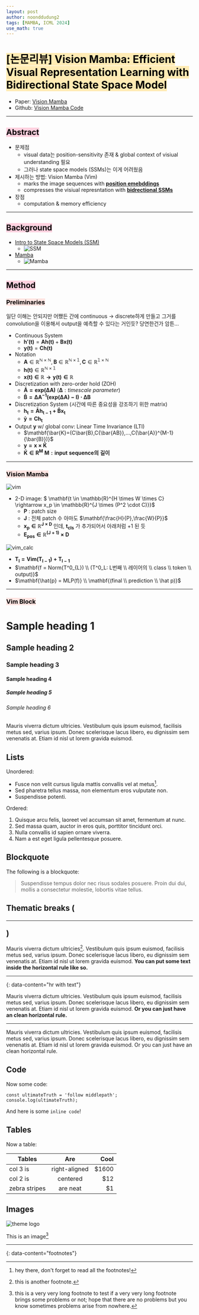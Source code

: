```yaml
---
layout: post
author: noonddudung2
tags: [MAMBA, ICML 2024]
use_math: true
---
```

# <span style="color: black; background-color: #ffebb4"> [논문리뷰] Vision Mamba: Efficient Visual Representation Learning with Bidirectional State Space Model</span>

* Paper: [Vision Mamba](https://arxiv.org/abs/2401.09417)
* Github: [Vision Mamba Code](https://github.com/hustvl/Vim)

---

## <span style="color: black; background-color: #ffd1df">Abstract</span>

* 문제점
  * visual data는 position-sensitivity 존재 & global context of visiual understanding 필요
  * 그러나 state space models (SSMs)는 이게 어려웠음
* 제시하는 방법: Vision Mamba (Vim)
  * marks the image sequences with **<u>position emebddings</u>**
  * compresses the visiual represntation with **<u>bidrectional SSMs</u>**
* 장점
  * computation & memory efficiency

---

## <span style="color: black; background-color: #ffd1df">Background</span>
* [Intro to State Space Models (SSM)](https://huggingface.co/blog/lbourdois/get-on-the-ssm-train)
    * ![SSM](/images/SSM.png)
* [Mamba](https://tulip-phalange-a1e.notion.site/05f977226a0e44c6b35ed9bfe0076839)
    * ![Mamba](/images/mamba.png)
    
---

## <span style="color: black; background-color: #ffd1df">Method</span>
### <span style="color: black; background-color: #ffe4e1">Preliminaries</span>

일단 이해는 안되지만 어쨌든 간에 continuous $\rightarrow$ discrete하게 만들고 그거를 convolution을 이용해서 output을 예측할 수 있다는 거인듯? 당연한건가 암튼...

* Continuous System
  * $\mathbf{h'(t)}=\mathbf{A}\mathbf{h(t)}+\mathbf{B}\mathbf{x(t)}$
  * $\mathbf{y(t)}=\mathbf{C}\mathbf{h(t)}$
* Notation
  * $\mathbf{A} \in \mathbb{R^{N \times N}},\mathbf{B} \in \mathbb{R^{N \times 1}},\mathbf{C} \in \mathbb{R^{1 \times N}}$
  * $\mathbf{h(t)} \in \mathbb{R^{N \times 1}}$
  * $\mathbf{x(t) \in \mathbb{R} \rightarrow{y(t)} \in \mathbb{R}}$
* Discretization with zero-order hold (ZOH)
  * $\mathbf{\bar{A} = exp(\Delta{A})} \ (\mathbf{\Delta}: timescale \ parameter)$
  * $\mathbf{\bar{B}={\Delta A}^{-1}(exp(\Delta A)-I)\cdot{\Delta B}}$
* Discretization System (시간에 따른 중요성을 강조하기 위한 matrix)
  * $\mathbf{h_{t} = \bar{A} h_{t-1}+\bar{B}x_{t}}$
  * $\mathbf{\bar{y}=\mathbf{C}h_{t}}$
* Output **y** w/ global conv: Linear Time Invariance (LTI)
  * $\mathbf{\bar{K}=(C\bar{B},C{\bar{AB}},...,C{\bar{A}}^{M-1}{\bar{B}})}$
  * $\mathbf{y=x\times{\bar{K}}}$
  * $\mathbf{\bar{K} \in R^M \ M :input \ sequence의 \ 길이}$

---

### <span style="color: black; background-color: #ffe4e1">Vision Mamba</span>
![vim](/images/vim_overview.png)
* 2-D image: $ \mathbf{t \in \mathbb{R}^{H \times W \times C} \rightarrow x_p \in \mathbb{R}^{J \times (P^2 \cdot C)}}$
  * $\mathbf{P}$ : patch size
  * $\mathbf{J}$ : 전체 patch 수 아마도 $\mathbf{\frac{H}{P},\frac{W}{P}}$
  * $\mathbf{x_p \in \mathbb{R}^{J \times D}}$ 인데, $\mathbf{t_{cls}}$ 가 추가되어서 아래처럼 +1 된 듯
  * $\mathbf{E_{pos} \in \mathbb{R}^{(J+1)} \times D}$

![vim_calc](/images/vim.jpeg)

* $\mathbf {T_l = Vim(T_{l-1})+T_{l-1}}$  
* $\mathbf{f = Norm(T^0_{L}) \\ (T^0_L: L번째 \\ 레이어의 \\ class \\ token \\ output)}$
* $\mathbf{\hat{p} = MLP(f)} \\ \mathbf{(final \\ prediction \\ \hat p)}$

---

### <span style="color: black; background-color: #ffe4e1">Vim Block</span>



# Sample heading 1

## Sample heading 2

### Sample heading 3

#### Sample heading 4

##### Sample heading 5

###### Sample heading 6

Mauris viverra dictum ultricies. Vestibulum quis ipsum euismod, facilisis metus sed, varius ipsum. Donec scelerisque lacus libero, eu dignissim sem venenatis at. Etiam id nisl ut lorem gravida euismod.

## Lists

Unordered:

- Fusce non velit cursus ligula mattis convallis vel at metus[^2].
- Sed pharetra tellus massa, non elementum eros vulputate non.
- Suspendisse potenti.

Ordered:

1. Quisque arcu felis, laoreet vel accumsan sit amet, fermentum at nunc.
2. Sed massa quam, auctor in eros quis, porttitor tincidunt orci.
3. Nulla convallis id sapien ornare viverra.
4. Nam a est eget ligula pellentesque posuere.

## Blockquote

The following is a blockquote:

> Suspendisse tempus dolor nec risus sodales posuere. Proin dui dui, mollis a consectetur molestie, lobortis vitae tellus.

## Thematic breaks (<hr>)

Mauris viverra dictum ultricies[^3]. Vestibulum quis ipsum euismod, facilisis metus sed, varius ipsum. Donec scelerisque lacus libero, eu dignissim sem venenatis at. Etiam id nisl ut lorem gravida euismod. **You can put some text inside the horizontal rule like so.**

---

{: data-content="hr with text"}

Mauris viverra dictum ultricies. Vestibulum quis ipsum euismod, facilisis metus sed, varius ipsum. Donec scelerisque lacus libero, eu dignissim sem venenatis at. Etiam id nisl ut lorem gravida euismod. **Or you can just have an clean horizontal rule.**

---

Mauris viverra dictum ultricies. Vestibulum quis ipsum euismod, facilisis metus sed, varius ipsum. Donec scelerisque lacus libero, eu dignissim sem venenatis at. Etiam id nisl ut lorem gravida euismod. Or you can just have an clean horizontal rule.

## Code

Now some code:

```
const ultimateTruth = 'follow middlepath';
console.log(ultimateTruth);
```

And here is some `inline code`!

## Tables

Now a table:


| Tables        |      Are      |  Cool |
| --------------- | :-------------: | ------: |
| col 3 is      | right-aligned | $1600 |
| col 2 is      |   centered   |   $12 |
| zebra stripes |   are neat   |    $1 |

## Images

![theme logo](http://www.abhinavsaxena.com/images/abhinav.jpeg)

This is an image[^4]

---

{: data-content="footnotes"}

[^1]: this is a footnote. You should reach here if you click on the corresponding superscript number.
    
[^2]: hey there, don't forget to read all the footnotes!
    
[^3]: this is another footnote.
    
[^4]: this is a very very long footnote to test if a very very long footnote brings some problems or not; hope that there are no problems but you know sometimes problems arise from nowhere.
